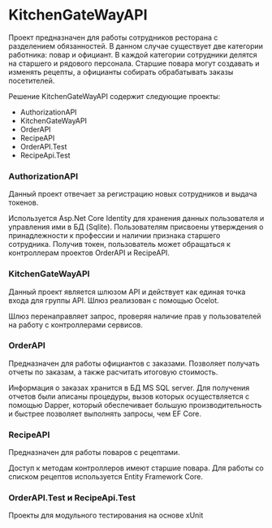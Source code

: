 # KitchenGateWayAPI

Проект предназначен для работы сотрудников ресторана с разделением обязанностей. В данном случае существует две категории работника: повар и официант. В каждой категории сотрудники делятся на старшего и рядового персонала.
Старшие повара могут создавать и изменять рецепты, а официанты собирать обрабатывать заказы посетителей.

Решение KitchenGateWayAPI содержит следующие проекты:
<ul>
  <li>AuthorizationAPI</li>
  <li>KitchenGateWayAPI</li>
  <li>OrderAPI</li>
  <li>RecipeAPI</li>
  <li>OrderAPI.Test</li>
  <li>RecipeApi.Test</li>
</ul>


<h3>AuthorizationAPI</h3>

<p>Данный проект отвечает за регистрацию новых сотрудников и выдача токенов. </p>
Используется Asp.Net Core Identity для хранения данных пользователя и управления ими в БД (Sqlite).
Пользователям присвоены утверждения о принадлежности к профессии и наличии признака старшего сотрудника. 
Получив токен, пользователь может обращаться к контроллерам проектов OrderAPI и RecipeAPI.

<h3>KitchenGateWayAPI</h3>
<p>Данный проект является шлюзом API и действует как единая точка входа для группы API. Шлюз реализован с помощью Ocelot. </p>
Шлюз перенаправляет запрос, проверяя наличие прав у пользователей на работу с контроллерами сервисов.


<h3>OrderAPI</h3>
<p>Предназначен для работы официантов с заказами. Позволяет получать отчеты по заказам, а также расчитать итоговую стоимость. </p>
Информация о заказах хранится в БД MS SQL server. Для получения отчетов были аписаны процедуры, вызов которых осуществляется с помощью Dapper, который обеспечивает большую производительность и быстрее позволяет выполнять запросы, чем EF Core. 


<h3>RecipeAPI</h3>
<p>Предназначен для работы поваров с рецептами. </p>
Доступ к методам контроллеров имеют старшие повара. Для работы со списком рецептов используется Entity Framework Core.


<h3>OrderAPI.Test и RecipeApi.Test</h3>
<p>Проекты для модульного тестирования на основе xUnit </p>
